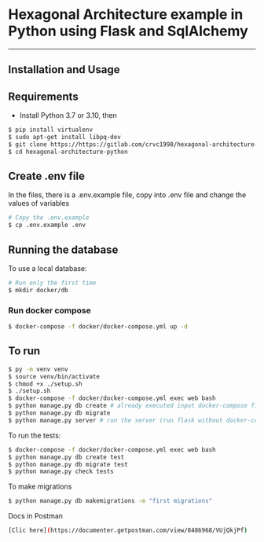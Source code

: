  Hexagonal Architecture example in Python using Flask and SqlAlchemy
=====================================================================

------------------------
 Installation and Usage
------------------------

## Requirements
- Install Python 3.7 or 3.10, then
```bash
$ pip install virtualenv
$ sudo apt-get install libpq-dev
$ git clone https://https://gitlab.com/crvc1998/hexagonal-architecture-python.git
$ cd hexagonal-architecture-python
```

## Create .env file
In the files, there is a .env.example file, copy into .env file and change the values of variables
```bash
# Copy the .env.example
$ cp .env.example .env
```

## Running the database
To use a local database:
```bash
# Run only the first time
$ mkdir docker/db
```

### Run docker compose
```bash
$ docker-compose -f docker/docker-compose.yml up -d
```

## To run

```bash
$ py -m venv venv
$ source venv/bin/activate
$ chmod +x ./setup.sh
$ ./setup.sh
$ docker-compose -f docker/docker-compose.yml exec web bash
$ python manage.py db create # already executed input docker-compose file
$ python manage.py db migrate
$ python manage.py server # run the server (run flask without docker-compose)
```
To run the tests:

```bash
$ docker-compose -f docker/docker-compose.yml exec web bash
$ python manage.py db create test
$ python manage.py db migrate test
$ python manage.py check tests
``` 

To make migrations
```bash
$ python manage.py db makemigrations -m "first migrations"
```

Docs in Postman 
```bash
[Clic here](https://documenter.getpostman.com/view/8486968/VUjQkjPf)
```